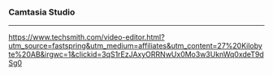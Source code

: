 ### Camtasia Studio
---
https://www.techsmith.com/video-editor.html?utm_source=fastspring&utm_medium=affiliates&utm_content=27%20Kilobyte%20AB&irgwc=1&clickid=3qS1rEzJAxyORRNwUx0Mo3w3UknWq0xdeT9dSg0

```
```

```
```

```
```


